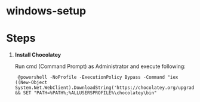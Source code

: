 # windows-setup

Steps
=====

1. **Install Chocolatey**

	Run cmd (Command Prompt) as Administrator and execute following:
	
		@powershell -NoProfile -ExecutionPolicy Bypass -Command "iex ((New-Object System.Net.WebClient).DownloadString('https://chocolatey.org/upgrade.ps1'))" && SET "PATH=%PATH%;%ALLUSERSPROFILE%\chocolatey\bin"
		
		

